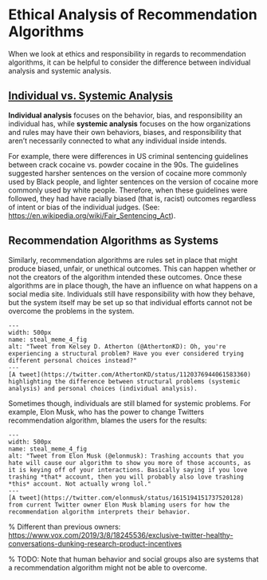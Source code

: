 # Ethical Analysis of Recommendation Algorithms

When we look at ethics and responsibility in regards to recommendation algorithms, it can be helpful to consider the difference between individual analysis and systemic analysis.

## [Individual vs. Systemic Analysis](https://en.wikipedia.org/wiki/Systemic_bias)
__Individual analysis__ focuses on the behavior, bias, and responsibility an individual has, while __systemic analysis__ focuses on the how organizations and rules may have their own behaviors, biases, and responsibility that aren’t necessarily connected to what any individual inside intends.

For example, there were differences in US criminal sentencing guidelines between crack cocaine vs. powder cocaine in the 90s. The guidelines suggested harsher sentences on the version of cocaine more commonly used by Black people, and lighter sentences on the version of cocaine more commonly used by white people. Therefore, when these guidelines were followed, they had have racially biased (that is, racist) outcomes regardless of intent or bias of the individual judges. (See: https://en.wikipedia.org/wiki/Fair_Sentencing_Act).

## Recommendation Algorithms as Systems
Similarly, recommendation algorithms are rules set in place that might produce biased, unfair, or unethical outcomes. This can happen whether or not the creators of the algorithm intended these outcomes. Once these algorithms are in place though, the have an influence on what happens on a social media site. Individuals still have responsibility with how they behave, but the system itself may be set up so that individual efforts cannot not be overcome the problems in the system.

```{figure} structural_problem_personal_choices.png
---
width: 500px
name: steal_meme_4_fig
alt: "Tweet from Kelsey D. Atherton (@AthertonKD): Oh, you're experiencing a structural problem? Have you ever considered trying different personal choices instead?"
---
[A tweet](https://twitter.com/AthertonKD/status/1120376944061583360) highlighting the difference between structural problems (systemic analysis) and personal choices (individual analysis).
```

Sometimes though, individuals are still blamed for systemic problems. For example, Elon Musk, who has the power to change Twitters recommendation algorithm, blames the users for the results:

```{figure} musk_algorithm.png
---
width: 500px
name: steal_meme_4_fig
alt: "Tweet from Elon Musk (@elonmusk): Trashing accounts that you hate will cause our algorithm to show you more of those accounts, as it is keying off of your interactions. Basically saying if you love trashing *that* account, then you will probably also love trashing *this* account. Not actually wrong lol."
---
[A tweet](https://twitter.com/elonmusk/status/1615194151737520128) from current Twitter owner Elon Musk blaming users for how the recommendation algorithm interprets their behavior.
```

% Different than previous owners: https://www.vox.com/2019/3/8/18245536/exclusive-twitter-healthy-conversations-dunking-research-product-incentives

% TODO: Note that human behavior and social groups also are systems that a recommendation algorithm might not be able to overcome.